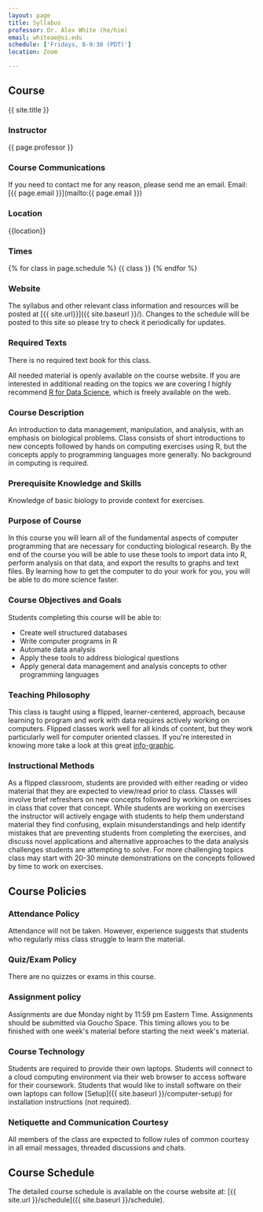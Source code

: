 ```yaml
---
layout: page
title: Syllabus
professor: Dr. Alex White (he/him)
email: whiteae@si.edu
schedule: ['Fridays, 8-9:30 (PDT)']
location: Zoom

---
```


## Course

{{ site.title }}


### Instructor

{{ page.professor }}


### Course Communications

If you need to contact me for any reason, please send me an email.
Email: [{{ page.email }}](mailto:{{ page.email }})

### Location

{{location}}

### Times

{% for class in page.schedule %}
  {{ class }}
{% endfor %}


### Website

The syllabus and other relevant class information and resources will be posted
at [{{ site.url}}]({{ site.baseurl }}/). Changes to the schedule will be posted to this 
site so please try to check it periodically for updates.


### Required Texts

There is no required text book for this class.

All needed material is openly available on the course website. If you are
interested in additional reading on the topics we are covering I highly
recommend [R for Data Science](https://r4ds.had.co.nz/), which is freely
available on the web.


### Course Description

An introduction to data management, manipulation, and analysis, with an emphasis
on biological problems. Class consists of short introductions to new concepts
followed by hands on computing exercises using R, but the concepts
apply to programming languages more generally. No background in
computing is required.


### Prerequisite Knowledge and Skills

Knowledge of basic biology to provide context for exercises.


### Purpose of Course

In this course you will learn all of the fundamental aspects of computer
programming that are necessary for conducting biological research. By the end of
the course you will be able to use these tools to import data into R, perform
analysis on that data, and export the results to graphs and text files. By learning how to get the computer to do your work for you, you will be able to do more science faster.


### Course Objectives and Goals

Students completing this course will be able to:

* Create well structured databases
* Write computer programs in R
* Automate data analysis
* Apply these tools to address biological questions
* Apply general data management and analysis concepts to other programming
  languages


### Teaching Philosophy

This class is taught using a flipped, learner-centered, approach, because
learning to program and work with data requires actively working on
computers. Flipped classes work well for all kinds of content, but they
work particularly well for computer oriented classes. If you're interested in
knowing more take a look at this great
[info-graphic](https://www.knewton.com/flipped-classroom-2/).


### Instructional Methods

As a flipped classroom, students are provided with either reading or video
material that they are expected to view/read prior to class. Classes will
involve brief refreshers on new concepts followed by working on exercises in
class that cover that concept. While students are working on exercises the
instructor will actively engage with students to help them understand material
they find confusing, explain misunderstandings and help identify mistakes that
are preventing students from completing the exercises, and discuss novel
applications and alternative approaches to the data analysis challenges students
are attempting to solve. For more challenging topics class may start with 20-30
minute demonstrations on the concepts followed by time to work on exercises.


## Course Policies


### Attendance Policy

Attendance will not be taken. However, experience suggests that students who regularly 
miss class struggle to learn the material.


### Quiz/Exam Policy

There are no quizzes or exams in this course.


### Assignment policy

Assignments are due Monday night by 11:59 pm Eastern Time. Assignments should be
submitted via Goucho Space. This timing allows you to be finished with one week's material before starting the next week's material.


### Course Technology

Students are required to provide their own laptops. Students will connect to a cloud 
computing environment via their web browser to access software for their coursework. 
Students that would like to install software on their own laptops can follow [Setup]({{ site.baseurl }}/computer-setup) for installation instructions (not required). 


### Netiquette and Communication Courtesy

All members of the class are expected to follow rules of common
courtesy in all email messages, threaded discussions and chats.


## Course Schedule

The detailed course schedule is available on the course website at:
[{{ site.url }}/schedule]({{ site.baseurl }}/schedule).

